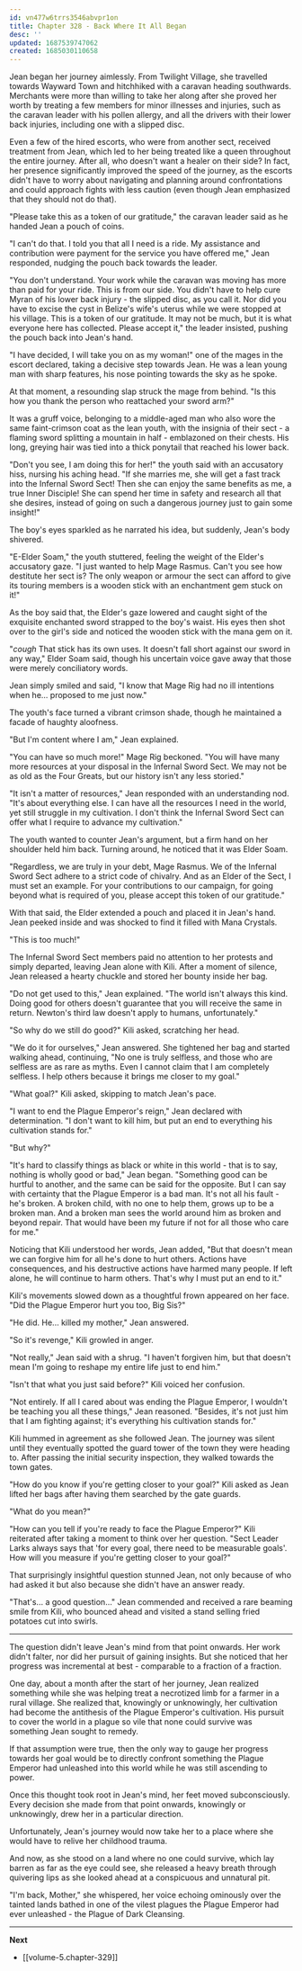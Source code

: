 ```yaml
---
id: vn477w6trrs3546abvpr1on
title: Chapter 328 - Back Where It All Began
desc: ''
updated: 1687539747062
created: 1685030110658
---
```


Jean began her journey aimlessly. From Twilight Village, she travelled towards Wayward Town and hitchhiked with a caravan heading southwards. Merchants were more than willing to take her along after she proved her worth by treating a few members for minor illnesses and injuries, such as the caravan leader with his pollen allergy, and all the drivers with their lower back injuries, including one with a slipped disc.

Even a few of the hired escorts, who were from another sect, received treatment from Jean, which led to her being treated like a queen throughout the entire journey. After all, who doesn't want a healer on their side? In fact, her presence significantly improved the speed of the journey, as the escorts didn't have to worry about navigating and planning around confrontations and could approach fights with less caution (even though Jean emphasized that they should not do that).

"Please take this as a token of our gratitude," the caravan leader said as he handed Jean a pouch of coins.

"I can't do that. I told you that all I need is a ride. My assistance and contribution were payment for the service you have offered me," Jean responded, nudging the pouch back towards the leader.

"You don't understand. Your work while the caravan was moving has more than paid for your ride. This is from our side. You didn't have to help cure Myran of his lower back injury - the slipped disc, as you call it. Nor did you have to excise the cyst in Belize's wife's uterus while we were stopped at his village. This is a token of our gratitude. It may not be much, but it is what everyone here has collected. Please accept it," the leader insisted, pushing the pouch back into Jean's hand.

"I have decided, I will take you on as my woman!" one of the mages in the escort declared, taking a decisive step towards Jean. He was a lean young man with sharp features, his nose pointing towards the sky as he spoke.

At that moment, a resounding slap struck the mage from behind. "Is this how you thank the person who reattached your sword arm?"

It was a gruff voice, belonging to a middle-aged man who also wore the same faint-crimson coat as the lean youth, with the insignia of their sect - a flaming sword splitting a mountain in half - emblazoned on their chests. His long, greying hair was tied into a thick ponytail that reached his lower back.

"Don't you see, I am doing this for her!" the youth said with an accusatory hiss, nursing his aching head. "If she marries me, she will get a fast track into the Infernal Sword Sect! Then she can enjoy the same benefits as me, a true Inner Disciple! She can spend her time in safety and research all that she desires, instead of going on such a dangerous journey just to gain some insight!"

The boy's eyes sparkled as he narrated his idea, but suddenly, Jean's body shivered.

"E-Elder Soam," the youth stuttered, feeling the weight of the Elder's accusatory gaze. "I just wanted to help Mage Rasmus. Can't you see how destitute her sect is? The only weapon or armour the sect can afford to give its touring members is a wooden stick with an enchantment gem stuck on it!"

As the boy said that, the Elder's gaze lowered and caught sight of the exquisite enchanted sword strapped to the boy's waist. His eyes then shot over to the girl's side and noticed the wooden stick with the mana gem on it.

"*cough* That stick has its own uses. It doesn't fall short against our sword in any way," Elder Soam said, though his uncertain voice gave away that those were merely conciliatory words.

Jean simply smiled and said, "I know that Mage Rig had no ill intentions when he... proposed to me just now."

The youth's face turned a vibrant crimson shade, though he maintained a facade of haughty aloofness.

"But I'm content where I am," Jean explained.

"You can have so much more!" Mage Rig beckoned. "You will have many more resources at your disposal in the Infernal Sword Sect. We may not be as old as the Four Greats, but our history isn't any less storied."

"It isn't a matter of resources," Jean responded with an understanding nod. "It's about everything else. I can have all the resources I need in the world, yet still struggle in my cultivation. I don't think the Infernal Sword Sect can offer what I require to advance my cultivation."

The youth wanted to counter Jean's argument, but a firm hand on her shoulder held him back. Turning around, he noticed that it was Elder Soam.

"Regardless, we are truly in your debt, Mage Rasmus. We of the Infernal Sword Sect adhere to a strict code of chivalry. And as an Elder of the Sect, I must set an example. For your contributions to our campaign, for going beyond what is required of you, please accept this token of our gratitude."

With that said, the Elder extended a pouch and placed it in Jean's hand. Jean peeked inside and was shocked to find it filled with Mana Crystals.

"This is too much!"

The Infernal Sword Sect members paid no attention to her protests and simply departed, leaving Jean alone with Kili. After a moment of silence, Jean released a hearty chuckle and stored her bounty inside her bag.

"Do not get used to this," Jean explained. "The world isn't always this kind. Doing good for others doesn't guarantee that you will receive the same in return. Newton's third law doesn't apply to humans, unfortunately."

"So why do we still do good?" Kili asked, scratching her head.

"We do it for ourselves," Jean answered. She tightened her bag and started walking ahead, continuing, "No one is truly selfless, and those who are selfless are as rare as myths. Even I cannot claim that I am completely selfless. I help others because it brings me closer to my goal."

"What goal?" Kili asked, skipping to match Jean's pace.

"I want to end the Plague Emperor's reign," Jean declared with determination. "I don't want to kill him, but put an end to everything his cultivation stands for."

"But why?"

"It's hard to classify things as black or white in this world - that is to say, nothing is wholly good or bad," Jean began. "Something good can be hurtful to another, and the same can be said for the opposite. But I can say with certainty that the Plague Emperor is a bad man. It's not all his fault - he's broken. A broken child, with no one to help them, grows up to be a broken man. And a broken man sees the world around him as broken and beyond repair. That would have been my future if not for all those who care for me."

Noticing that Kili understood her words, Jean added, "But that doesn't mean we can forgive him for all he's done to hurt others. Actions have consequences, and his destructive actions have harmed many people. If left alone, he will continue to harm others. That's why I must put an end to it."

Kili's movements slowed down as a thoughtful frown appeared on her face. "Did the Plague Emperor hurt you too, Big Sis?"

"He did. He... killed my mother," Jean answered.

"So it's revenge," Kili growled in anger.

"Not really," Jean said with a shrug. "I haven't forgiven him, but that doesn't mean I'm going to reshape my entire life just to end him."

"Isn't that what you just said before?" Kili voiced her confusion.

"Not entirely. If all I cared about was ending the Plague Emperor, I wouldn't be teaching you all these things," Jean reasoned. "Besides, it's not just him that I am fighting against; it's everything his cultivation stands for."

Kili hummed in agreement as she followed Jean. The journey was silent until they eventually spotted the guard tower of the town they were heading to. After passing the initial security inspection, they walked towards the town gates.

"How do you know if you're getting closer to your goal?" Kili asked as Jean lifted her bags after having them searched by the gate guards.

"What do you mean?"

"How can you tell if you're ready to face the Plague Emperor?" Kili reiterated after taking a moment to think over her question. "Sect Leader Larks always says that 'for every goal, there need to be measurable goals'. How will you measure if you're getting closer to your goal?"

That surprisingly insightful question stunned Jean, not only because of who had asked it but also because she didn't have an answer ready.

"That's... a good question..." Jean commended and received a rare beaming smile from Kili, who bounced ahead and visited a stand selling fried potatoes cut into swirls.

____

The question didn't leave Jean's mind from that point onwards. Her work didn't falter, nor did her pursuit of gaining insights. But she noticed that her progress was incremental at best - comparable to a fraction of a fraction.

One day, about a month after the start of her journey, Jean realized something while she was helping treat a necrotized limb for a farmer in a rural village. She realized that, knowingly or unknowingly, her cultivation had become the antithesis of the Plague Emperor's cultivation. His pursuit to cover the world in a plague so vile that none could survive was something Jean sought to remedy.

If that assumption were true, then the only way to gauge her progress towards her goal would be to directly confront something the Plague Emperor had unleashed into this world while he was still ascending to power.

Once this thought took root in Jean's mind, her feet moved subconsciously. Every decision she made from that point onwards, knowingly or unknowingly, drew her in a particular direction.

Unfortunately, Jean's journey would now take her to a place where she would have to relive her childhood trauma.

And now, as she stood on a land where no one could survive, which lay barren as far as the eye could see, she released a heavy breath through quivering lips as she looked ahead at a conspicuous and unnatural pit.

"I'm back, Mother," she whispered, her voice echoing ominously over the tainted lands bathed in one of the vilest plagues the Plague Emperor had ever unleashed - the Plague of Dark Cleansing.

____

**Next**
* [[volume-5.chapter-329]]